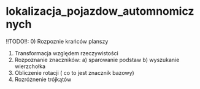 # lokalizacja_pojazdow_automnomicznych
!!TODO!!:
0) Rozpoznie krańców planszy
1) Transformacja względem rzeczywistości
2) Rozpoznanie znaczników: 
    a) sparowanie podstaw
    b) wyszukanie wierzchołka
3) Obliczenie rotacji ( co to jest znacznik bazowy)
4) Rozróżnenie trójkątów